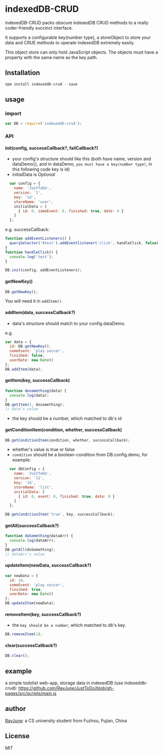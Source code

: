 # indexedDB-CRUD

indexedDB-CRUD packs obscure indexedDB CRUD methods to a really coder-friendly succinct interface.

It supports a configurable key(number type), a storeObject to store your data and CRUE methods to operate indexedDB extremely easily.

This object store can only hold JavaScript objects. The objects must have a property with the same name as the key path.

## Installation

```javascript
npm install indexeddb-crud --save
```

## usage

### import

```javascript
var DB = require('indexeddb-crud');
```

### API

#### init(config, successCallback?, failCallback?)

* your config's structure should like this (both have name, version and dataDemo{}, and in dataDemo, `you must have a key(number type)`, in this following code key is id)
* initialData is *Optional*

```javascript
  var config = {  
    name: 'JustToDo',
    version: '1',
    key: 'id',
    storeName: 'user',
    initialData = [
      { id: 0, someEvent: 0, finished: true, date: 0 }
    ]
  };
```

e.g. successCallback:

```javascript
function addEventListeners() {
  querySelector('#test').addEventlistener('click', handleClick, false);
}
function handleClick() {
  console.log('test');
}

DB.init(config, addEventListeners);
```

#### getNewKey()

```javascript
DB.getNewKey();
```

You will need it in `addItem()`.

#### addItem(data, successCallback?)

* data's structure should match to your config.dataDemo.

e.g.

```javascript
var data = {
  id: DB.getNewKey(),
  someEvent: 'play soccer',
  finished: false,
  userDate: new Date()
};
DB.addItem(data);
```

#### getItem(key, successCallback)

```javascript
function dosomething(data) {
  console.log(data);
}
DB.getItem(1, dosomething);
// data's value
```

* the key should be a number, which matched to db's id

#### getConditionItem(condition, whether, successCallback)

```javascript
DB.getConditionItem(condition, whether, successCallback);
```

* whether's value is true or false
* `condition` should be a boolean-condition from DB.config.demo, for example:

```javascript
  var dbConfig = {
    name: 'JustToDo',
    version: '11',
    key: 'id',
    storeName: 'list',
    initialData: [
      { id: 0, event: 0, finished: true, date: 0 }
    ]
  };

DB.getConditionItem('true', key, successCallback);
```

#### getAll(successCallback?)

```javascript
function doSomething(dataArr) {
  console.log(dataArr);
}
DB.getAll(doSomething);
// dataArr's value
```

#### updateItem(newData, successCallback?)

```javascript
var newData = {
  id: 10,
  someEvent: 'play soccer',
  finished: true,
  userDate: new Date()
};
DB.updateItem(newData);
```

#### removeItem(key, successCallback?)

* the `key should be a number`, which matched to db's key.

```javascript
DB.removeItem(1);
```

#### clear(successCallback?)

```javascript
DB.clear();
```

## example

a simple todolist web-app, storage data in indexedDB (use indexeddb-crud): https://github.com/RayJune/JustToDo/blob/gh-pages/src/scripts/main.js

## author

[RayJune](http://rayjune.xyz/about): a CS university student from Fuzhou, Fujian, China

## License

MIT